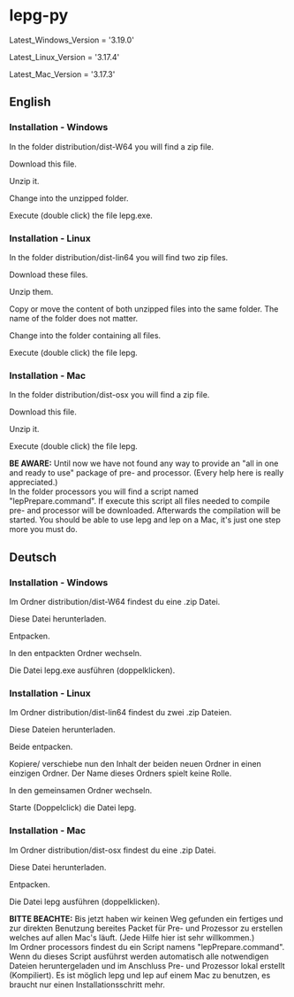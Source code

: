 # lepg-py

Latest_Windows_Version = '3.19.0'

Latest_Linux_Version = '3.17.4'

Latest_Mac_Version = '3.17.3'


## English
### Installation - Windows
In the folder distribution/dist-W64 you will find a zip file.

Download this file.

Unzip it.

Change into the unzipped folder.

Execute (double click) the file lepg.exe.

### Installation - Linux
In the folder distribution/dist-lin64 you will find two zip files.

Download these files.

Unzip them.

Copy or move the content of both unzipped files into the same folder.
The name of the folder does not matter.

Change into the folder containing all files.

Execute (double click) the file lepg.

### Installation - Mac
In the folder distribution/dist-osx you will find a zip file.

Download this file.

Unzip it.

Execute (double click) the file lepg.

**BE AWARE:** Until now we have not found any way to provide an "all in one and 
ready to use" package of pre- and processor. (Every help here is really 
appreciated.)<br>
In the folder processors you will find a script named "lepPrepare.command". If 
execute this script all files needed to compile pre- and processor will be 
downloaded. Afterwards the compilation will be started. You should be able to
use lepg and lep on a Mac, it's just one step more you must do.

## Deutsch
### Installation - Windows
Im Ordner distribution/dist-W64 findest du eine .zip Datei.

Diese Datei herunterladen.

Entpacken.

In den entpackten Ordner wechseln.

Die Datei lepg.exe ausführen (doppelklicken).

### Installation - Linux
Im Ordner distribution/dist-lin64 findest du zwei .zip Dateien.

Diese Dateien herunterladen.

Beide entpacken.

Kopiere/ verschiebe nun den Inhalt der beiden neuen Ordner in einen einzigen Ordner.
Der Name dieses Ordners spielt keine Rolle. 

In den gemeinsamen Ordner wechseln.

Starte (Doppelclick) die Datei lepg.

### Installation - Mac
Im Ordner distribution/dist-osx findest du eine .zip Datei.

Diese Datei herunterladen.

Entpacken.

Die Datei lepg ausführen (doppelklicken).

**BITTE BEACHTE:** Bis jetzt haben wir keinen Weg gefunden ein fertiges und 
zur direkten Benutzung bereites Packet für Pre- und Prozessor zu erstellen 
welches auf allen Mac's läuft. (Jede Hilfe hier ist sehr willkommen.)<br>
Im Ordner processors findest du ein Script namens "lepPrepare.command". Wenn 
du dieses Script ausführst werden automatisch alle notwendigen Dateien 
heruntergeladen und im Anschluss Pre- und Prozessor lokal erstellt 
(Kompiliert). Es ist möglich lepg und lep auf einem Mac zu benutzen, es 
braucht nur einen Installationsschritt mehr. 
